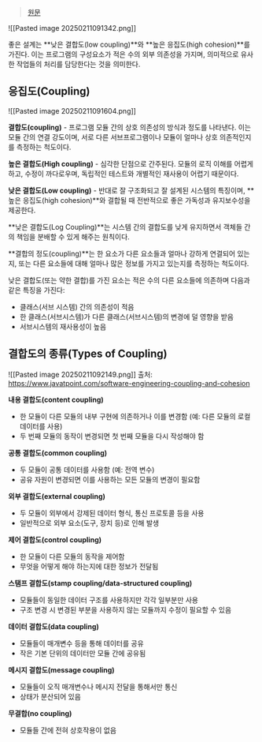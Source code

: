 > [원문](https://ubiklab.net/posts/low-coupling-high-cohesion/?source=post_page-----d36369fb1be9--------------------------------)

![[Pasted image 20250211091342.png]]

좋은 설계는 **낮은 결합도(low coupling)**와 **높은 응집도(high cohesion)**를 가진다. 이는 프로그램의 구성요소가 적은 수의 외부 의존성을 가지며, 의미적으로 유사한 작업들의 처리를 담당한다는 것을 의미한다.

## 응집도(Coupling)

![[Pasted image 20250211091604.png]]

**결합도(coupling)** - 프로그램 모듈 간의 상호 의존성의 방식과 정도를 나타낸다. 이는 모듈 간의 연결 강도이며, 서로 다른 서브프로그램이나 모듈이 얼마나 상호 의존적인지를 측정하는 척도이다.

**높은 결합도(High coupling)** - 심각한 단점으로 간주된다. 모듈의 로직 이해를 어렵게하고, 수정이 까다로우며, 독립적인 테스트와 개별적인 재사용이 어렵기 때문이다.

**낮은 결합도(Low coupling)** - 반대로 잘 구조화되고 잘 설계된 시스템의 특징이며, **높은 응집도(high cohesion)**와 결합될 때 전반적으로 좋은 가독성과 유지보수성을 제공한다.

**낮은 결합도(Log Coupling)**는 시스템 간의 결합도를 낮게 유지하면서 객체들 간의 책임을 분배할 수 있게 해주는 원칙이다.

**결합의 정도(coupling)**는 한 요소가 다른 요소들과 얼마나 강하게 연결되어 있는지, 또는 다른 요소들에 대해 얼마나 많은 정보를 가지고 있는지를 측정하는 척도이다.

낮은 결합도(또는 약한 결합)를 가진 요소는 적은 수의 다른 요소들에 의존하며 다음과 같은 특징을 가진다:

- 클래스(서브 시스템) 간의 의존성이 적음
- 한 클래스(서브시스템)가 다른 클래스(서브시스템)의 변경에 덜 영향을 받음
- 서브시스템의 재사용성이 높음

## 결합도의 종류(Types of Coupling)

![[Pasted image 20250211092149.png]]
출처: https://www.javatpoint.com/software-engineering-coupling-and-cohesion

**내용 결합도(content coupling)**
* 한 모듈이 다른 모듈의 내부 구현에 의존하거나 이를 변경함 (예: 다른 모듈의 로컬 데이터를 사용)
* 두 번째 모듈의 동작이 변경되면 첫 번째 모듈을 다시 작성해야 함

**공통 결합도(common coupling)**
* 두 모듈이 공통 데이터를 사용함 (예: 전역 변수)
* 공유 자원이 변경되면 이를 사용하는 모든 모듈의 변경이 필요함

**외부 결합도(external coupling)**
* 두 모듈이 외부에서 강제된 데이터 형식, 통신 프로토콜 등을 사용
* 일반적으로 외부 요소(도구, 장치 등)로 인해 발생

**제어 결합도(control coupling)**
* 한 모듈이 다른 모듈의 동작을 제어함
* 무엇을 어떻게 해야 하는지에 대한 정보가 전달됨

**스탬프 결합도(stamp coupling/data-structured coupling)**
* 모듈들이 동일한 데이터 구조를 사용하지만 각각 일부분만 사용
* 구조 변경 시 변경된 부분을 사용하지 않는 모듈까지 수정이 필요할 수 있음

**데이터 결합도(data coupling)**
* 모듈들이 매개변수 등을 통해 데이터를 공유
* 작은 기본 단위의 데이터만 모듈 간에 공유됨

**메시지 결합도(message coupling)**
* 모듈들이 오직 매개변수나 메시지 전달을 통해서만 통신
* 상태가 분산되어 있음

**무결합(no coupling)**
* 모듈들 간에 전혀 상호작용이 없음